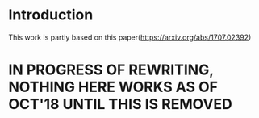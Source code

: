 
# Introduction

This work is partly based on this paper(https://arxiv.org/abs/1707.02392)

# IN PROGRESS OF REWRITING, NOTHING HERE WORKS AS OF OCT'18 UNTIL THIS IS REMOVED